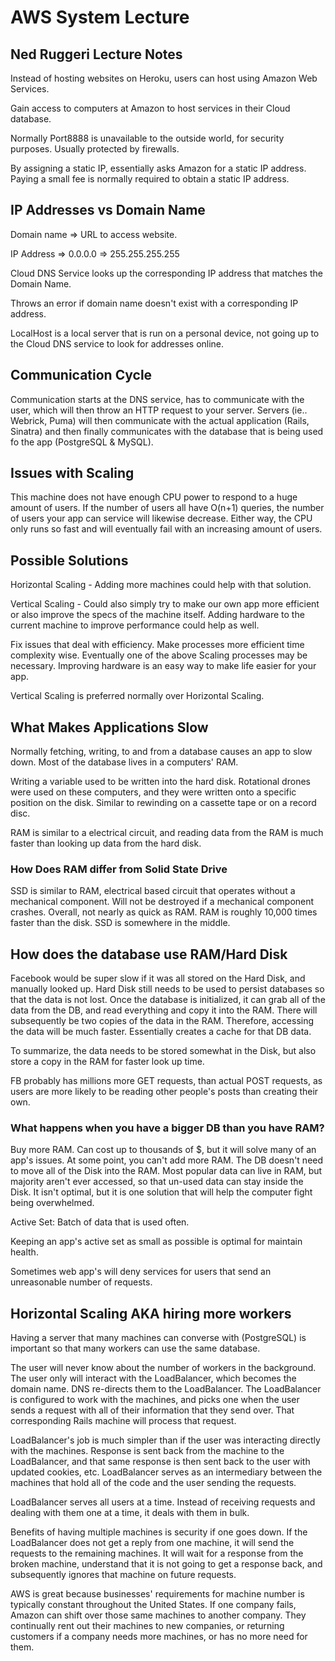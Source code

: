 # AWS System Lecture

## Ned Ruggeri Lecture Notes

Instead of hosting websites on Heroku, users can host using Amazon Web Services.

Gain access to computers at Amazon to host services in their Cloud database.

Normally Port8888 is unavailable to the outside world, for security purposes. Usually protected by firewalls.

By assigning a static IP, essentially asks Amazon for a static IP address. Paying a small fee is normally required to obtain a static IP address.

## IP Addresses vs Domain Name

Domain name => URL to access website.

IP Address => 0.0.0.0 => 255.255.255.255

Cloud DNS Service looks up the corresponding IP address that matches the Domain Name.

Throws an error if domain name doesn't exist with a corresponding IP address.

LocalHost is a local server that is run on a personal device, not going up to the Cloud DNS service to look for addresses online.

## Communication Cycle

Communication starts at the DNS service, has to communicate with the user, which will then throw an HTTP request to your server. Servers (ie.. Webrick, Puma) will then communicate with the actual application (Rails, Sinatra) and then finally communicates with the database that is being used fo the app (PostgreSQL & MySQL).

## Issues with Scaling

This machine does not have enough CPU power to respond to a huge amount of users. If the number of users all have O(n+1) queries, the number of users your app can service will likewise decrease. Either way, the CPU only runs so fast and will eventually fail with an increasing amount of users.

## Possible Solutions

Horizontal Scaling - Adding more machines could help with that solution.

Vertical Scaling - Could also simply try to make our own app more efficient or also improve the specs of the machine itself. Adding hardware to the current machine to improve performance could help as well.

Fix issues that deal with efficiency. Make processes more efficient time complexity wise. Eventually one of the above Scaling processes may be necessary. Improving hardware is an easy way to make life easier for your app.

Vertical Scaling is preferred normally over Horizontal Scaling.

## What Makes Applications Slow

Normally fetching, writing, to and from a database causes an app to slow down. Most of the database lives in a computers' RAM.

Writing a variable used to be written into the hard disk. Rotational drones were used on these computers, and they were written onto a specific position on the disk. Similar to rewinding on a cassette tape or on a record disc.

RAM is similar to a electrical circuit, and reading data from the RAM is much faster than looking up data from the hard disk.

### How Does RAM differ from Solid State Drive

SSD is similar to RAM, electrical based circuit that operates without a mechanical component. Will not be destroyed if a mechanical component crashes. Overall, not nearly as quick as RAM. RAM is roughly 10,000 times faster than the disk. SSD is somewhere in the middle.

## How does the database use RAM/Hard Disk

Facebook would be super slow if it was all stored on the Hard Disk, and manually looked up. Hard Disk still needs to be used to persist databases so that the data is not lost. Once the database is initialized, it can grab all of the data from the DB, and read everything and copy it into the RAM. There will subsequently be two copies of the data in the RAM. Therefore, accessing the data will be much faster. Essentially creates a cache for that DB data.

To summarize, the data needs to be stored somewhat in the Disk, but also store a copy in the RAM for faster look up time.

FB probably has millions more GET requests, than actual POST requests, as users are more likely to be reading other people's posts than creating their own.

### What happens when you have a bigger DB than you have RAM?

Buy more RAM. Can cost up to thousands of $, but it will solve many of an app's issues. At some point, you can't add more RAM. The DB doesn't need to move all of the Disk into the RAM. Most popular data can live in RAM, but majority aren't ever accessed, so that un-used data can stay inside the Disk. It isn't optimal, but it is one solution that will help the computer fight being overwhelmed.

Active Set: Batch of data that is used often.

Keeping an app's active set as small as possible is optimal for maintain health.

Sometimes web app's will deny services for users that send an unreasonable number of requests.

## Horizontal Scaling AKA hiring more workers

Having a server that many machines can converse with (PostgreSQL) is important so that many workers can use the same database.

The user will never know about the number of workers in the background. The user only will interact with the LoadBalancer, which becomes the domain name. DNS re-directs them to the LoadBalancer. The LoadBalancer is configured to work with the machines, and picks one when the user sends a request with all of their information that they send over. That corresponding Rails machine will process that request.

LoadBalancer's job is much simpler than if the user was interacting directly with the machines. Response is sent back from the machine to the LoadBalancer, and that same response is then sent back to the user with updated cookies, etc. LoadBalancer serves as an intermediary between the machines that hold all of the code and the user sending the requests.

LoadBalancer serves all users at a time. Instead of receiving requests and dealing with them one at a time, it deals with them in bulk.

Benefits of having multiple machines is security if one goes down. If the LoadBalancer does not get a reply from one machine, it will send the requests to the remaining machines. It will wait for a response from the broken machine, understand that it is not going to get a response back, and subsequently ignores that machine on future requests.

AWS is great because businesses' requirements for machine number is typically constant throughout the United States. If one company fails, Amazon can shift over those same machines to another company. They continually rent out their machines to new companies, or returning customers if a company needs more machines, or has no more need for them.
